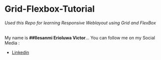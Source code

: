 # Grid-Flexbox-Tutorial
###### Used this Repo for learning Responsive Weblayout using Grid and FlexBox
My name is **##Ilesanmi Erioluwa Victor**...
You can follow me on my Social Media : 
+ [Linkedin](https://www.linkedin.com/in/ilesanmierioluwavictor/)
